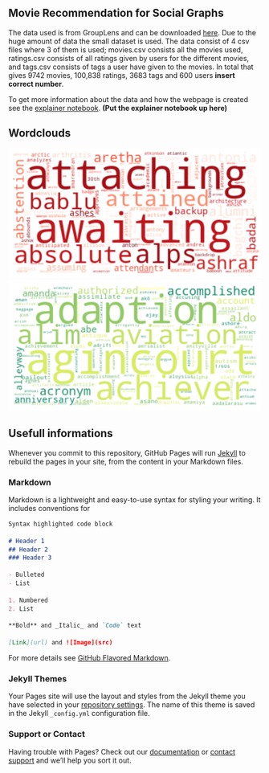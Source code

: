 ## Movie Recommendation for Social Graphs

The data used is from GroupLens and can be downloaded [here](https://grouplens.org/datasets/movielens/latest/). Due to the huge amount of data the small dataset is used. The data consist of 4 csv files where 3 of them is used; movies.csv consists all the movies used, ratings.csv consists of all ratings given by users for the different movies, and tags.csv consists of tags a user have given to the movies. In total that gives 9742 movies, 100,838 ratings, 3683 tags and 600 users **insert correct number**.

To get more information about the data and how the webpage is created see the [explainer notebook](https://nbviewer.jupyter.org). **(Put the explainer notebook up here)**

## Wordclouds

<img src="images/neg_plot.png" alt="hi" class="inline"/>

<img src="images/pos_plot.png" alt="hi" class="inline"/>


## Usefull informations
Whenever you commit to this repository, GitHub Pages will run [Jekyll](https://jekyllrb.com/) to rebuild the pages in your site, from the content in your Markdown files.

### Markdown

Markdown is a lightweight and easy-to-use syntax for styling your writing. It includes conventions for

```markdown
Syntax highlighted code block

# Header 1
## Header 2
### Header 3

- Bulleted
- List

1. Numbered
2. List

**Bold** and _Italic_ and `Code` text

[Link](url) and ![Image](src)
```

For more details see [GitHub Flavored Markdown](https://guides.github.com/features/mastering-markdown/).

### Jekyll Themes

Your Pages site will use the layout and styles from the Jekyll theme you have selected in your [repository settings](https://github.com/michelle95n/MovieRecommendation/settings). The name of this theme is saved in the Jekyll `_config.yml` configuration file.

### Support or Contact

Having trouble with Pages? Check out our [documentation](https://help.github.com/categories/github-pages-basics/) or [contact support](https://github.com/contact) and we’ll help you sort it out.
